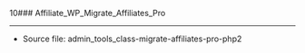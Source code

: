 10### Affiliate_WP_Migrate_Affiliates_Pro

----

- Source file: admin_tools_class-migrate-affiliates-pro-php2